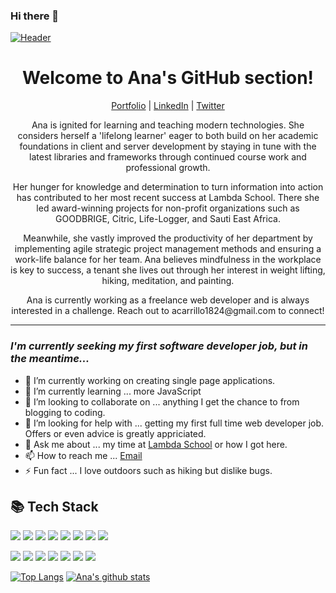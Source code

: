 ### Hi there 👋
[![Header](https://raw.githubusercontent.com/acarrillo3/acarrillo3/master/aboutme.png "Header")](https://anacarrillo.dev/)

<!--
**carrillo9ana/carrillo9ana** is a ✨ _special_ ✨ repository because its `README.md` (this file) appears on your GitHub profile.
Here are some ideas to get you started:

- 🔭 I’m currently working on ...
- 🌱 I’m currently learning ...
- 👯 I’m looking to collaborate on ...
- 🤔 I’m looking for help with ...
- 💬 Ask me about ...
- 📫 How to reach me: ...
- 😄 Pronouns: ...
- ⚡ Fun fact: ...
-->

<h1 align="center"> Welcome to Ana's GitHub section!</h1>
<p align="center">
  <a href="http://anacarrillo.dev/" target="_blank">Portfolio</a>
  |
  <a href="linkedin.com/in/carrillo9ana/" target="_blank">LinkedIn</a>
  |
  <a href="https://twitter.com/Carrillo9Ana/" target="_blank">Twitter</a>
</p>

<p align="center">Ana is ignited for learning and teaching modern technologies. She considers herself a 'lifelong learner' eager to both build on her academic foundations in client and server development by staying in tune with the latest libraries and frameworks through continued course work and professional growth.</p>
<p align="center">Her hunger for knowledge and determination to turn information into action has contributed to her most recent success at Lambda School. There she led award-winning projects for non-profit organizations such as GOODBRIGE, Citric, Life-Logger, and Sauti East Africa.</p>
<p align="center">Meanwhile, she vastly improved the productivity of her department by implementing agile strategic project management methods and ensuring a work-life balance for her team. Ana believes mindfulness in the workplace is key to success, a tenant she lives out through her interest in weight lifting, hiking, meditation, and painting.</p>
<p align="center"> Ana is currently working as a freelance web developer and is always interested in a challenge. Reach out to acarrillo1824@gmail.com to connect!</p>

---

### _I'm currently seeking my first software developer job, but in the meantime..._

- 🔭 I’m currently working on creating single page applications.
- 🌱 I’m currently learning ... more JavaScript
- 🤝 I’m looking to collaborate on ... anything I get the chance to from blogging to coding.
- 🤔 I’m looking for help with ... getting my first full time web developer job. Offers or even advice is greatly appriciated. 
- 💬 Ask me about ... my time at <a href="https://lambdaschool.com/" target="_blank">Lambda School</a> or how I got here. 
- 📫 How to reach me ... [Email](acarrillo1824@gmail.com)
- ⚡ Fun fact ... I love outdoors such as hiking but dislike bugs.

## 📚 Tech Stack

![](https://img.shields.io/badge/OS-macOS-informational?style=flat&logo=apple&logoColor=white&color=black)
![](https://img.shields.io/badge/code-Python-informational?style=flat&logo=python&logoColor=white&color=black)
![](https://img.shields.io/badge/code-JavaScript-informational?style=flat&logo=javascript&logoColor=white&color=black)
![](https://img.shields.io/badge/code-HTML-informational?style=flat&logo=html5&logoColor=white&color=black)
![](https://img.shields.io/badge/code-CSS-informational?style=flat&logo=css3&logoColor=white&color=black)
![](https://img.shields.io/badge/code-React-informational?style=flat&logo=react&logoColor=white&color=black)
![](https://img.shields.io/badge/code-ReactNative-informational?style=flat&logo=react&logoColor=white&color=black)
![](https://img.shields.io/badge/code-Node-informational?style=flat&logo=node.js&logoColor=white&color=black)

![](https://img.shields.io/badge/code-SASS-informational?style=flat&logo=sass&logoColor=white&color=black)
![](https://img.shields.io/badge/code-Jest-informational?style=flat&logo=jest&logoColor=white&color=black)
![](https://img.shields.io/badge/code-SQLite-informational?style=flat&logo=sqlite&logoColor=white&color=black)
![](https://img.shields.io/badge/code-Git-informational?style=flat&logo=git&logoColor=white&color=black)
![](https://img.shields.io/badge/code-Redux-informational?style=flat&logo=redux&logoColor=white&color=black)
![](https://img.shields.io/badge/code-Knex-informational?style=flat&logo=Knex.js&logoColor=white&color=black)
![](https://img.shields.io/badge/code-PostgreSQL-informational?style=flat&logo=postgresql&logoColor=white&color=black)

<!-- Add shields to your GitHub [here](https://shields.io/) -->

[![Top Langs](https://github-readme-stats.vercel.app/api/top-langs/?username=Carrillo9Ana&theme=vision-friendly-dark&hide=tsql,html)](https://github.com/Carrillo9Ana/github-readme-stats)
[![Ana's github stats](https://github-readme-stats.vercel.app/api?username=Carrillo9Ana&show_icons=true&theme=vision-friendly-dark)](https://github.com/Carrillo9Ana/github-readme-stats)

<!--Add stats to your GitHub [here](https://github.com/anuraghazra/github-readme-stats) -->
